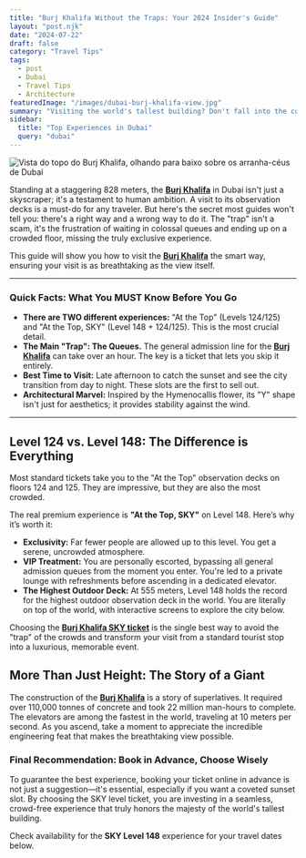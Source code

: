 ```yaml
---
title: "Burj Khalifa Without the Traps: Your 2024 Insider's Guide"
layout: "post.njk"
date: "2024-07-22"
draft: false
category: "Travel Tips"
tags:
  - post
  - Dubai
  - Travel Tips
  - Architecture
featuredImage: "/images/dubai-burj-khalifa-view.jpg"
summary: "Visiting the world's tallest building? Don't fall into the common tourist traps. Learn the difference between the observation decks and why a specific ticket is the key to a truly premium experience."
sidebar:
  title: "Top Experiences in Dubai"
  query: "dubai"
---
```


![Vista do topo do Burj Khalifa, olhando para baixo sobre os arranha-céus de Dubai](/images/dubai-burj-khalifa-view.jpg)

Standing at a staggering 828 meters, the [**Burj Khalifa**](https://www.getyourguide.com/dubai-l173/dubai-burj-khalifa-sky-level-148-124-125-entry-ticket-t49181/?partner_id=PMW7G72) in Dubai isn't just a skyscraper; it's a testament to human ambition. A visit to its observation decks is a must-do for any traveler. But here's the secret most guides won't tell you: there's a right way and a wrong way to do it. The "trap" isn't a scam, it's the frustration of waiting in colossal queues and ending up on a crowded floor, missing the truly exclusive experience.

This guide will show you how to visit the [**Burj Khalifa**](https://www.getyourguide.com/dubai-l173/dubai-burj-khalifa-sky-level-148-124-125-entry-ticket-t49181/?partner_id=PMW7G72) the smart way, ensuring your visit is as breathtaking as the view itself.

<div data-gyg-href="https://widget.getyourguide.com/default/availability.frame" data-gyg-tour-id="49181" data-gyg-locale-code="en-US" data-gyg-currency="EUR" data-gyg-widget="availability" data-gyg-variant="horizontal" data-gyg-partner-id="PMW7G72"></div>

---
### **Quick Facts: What You MUST Know Before You Go**

*   **There are TWO different experiences:** "At the Top" (Levels 124/125) and "At the Top, SKY" (Level 148 + 124/125). This is the most crucial detail.
*   **The Main "Trap": The Queues.** The general admission line for the [**Burj Khalifa**](https://www.getyourguide.com/dubai-l173/dubai-burj-khalifa-sky-level-148-124-125-entry-ticket-t49181/?partner_id=PMW7G72) can take over an hour. The key is a ticket that lets you skip it entirely.
*   **Best Time to Visit:** Late afternoon to catch the sunset and see the city transition from day to night. These slots are the first to sell out.
*   **Architectural Marvel:** Inspired by the Hymenocallis flower, its "Y" shape isn't just for aesthetics; it provides stability against the wind.
---

## Level 124 vs. Level 148: The Difference is Everything

Most standard tickets take you to the "At the Top" observation decks on floors 124 and 125. They are impressive, but they are also the most crowded.

The real premium experience is **"At the Top, SKY"** on Level 148. Here’s why it’s worth it:
*   **Exclusivity:** Far fewer people are allowed up to this level. You get a serene, uncrowded atmosphere.
*   **VIP Treatment:** You are personally escorted, bypassing all general admission queues from the moment you enter. You're led to a private lounge with refreshments before ascending in a dedicated elevator.
*   **The Highest Outdoor Deck:** At 555 meters, Level 148 holds the record for the highest outdoor observation deck in the world. You are literally on top of the world, with interactive screens to explore the city below.

Choosing the [**Burj Khalifa SKY ticket**](https://www.getyourguide.com/dubai-l173/dubai-burj-khalifa-sky-level-148-124-125-entry-ticket-t49181/?partner_id=PMW7G72) is the single best way to avoid the "trap" of the crowds and transform your visit from a standard tourist stop into a luxurious, memorable event.

<div data-gyg-href="https://widget.getyourguide.com/default/availability.frame" data-gyg-tour-id="49181" data-gyg-locale-code="en-US" data-gyg-currency="EUR" data-gyg-widget="availability" data-gyg-variant="horizontal" data-gyg-partner-id="PMW7G72"></div>

## More Than Just Height: The Story of a Giant

The construction of the [**Burj Khalifa**](https://www.getyourguide.com/dubai-l173/dubai-burj-khalifa-sky-level-148-124-125-entry-ticket-t49181/?partner_id=PMW7G72) is a story of superlatives. It required over 110,000 tonnes of concrete and took 22 million man-hours to complete. The elevators are among the fastest in the world, traveling at 10 meters per second. As you ascend, take a moment to appreciate the incredible engineering feat that makes the breathtaking view possible.

### Final Recommendation: Book in Advance, Choose Wisely

To guarantee the best experience, booking your ticket online in advance is not just a suggestion—it's essential, especially if you want a coveted sunset slot. By choosing the SKY level ticket, you are investing in a seamless, crowd-free experience that truly honors the majesty of the world's tallest building.

Check availability for the **SKY Level 148** experience for your travel dates below.

<div data-gyg-href="https://widget.getyourguide.com/default/availability.frame" data-gyg-tour-id="49181" data-gyg-locale-code="en-US" data-gyg-currency="EUR" data-gyg-widget="availability" data-gyg-variant="horizontal" data-gyg-partner-id="PMW7G72"></div>